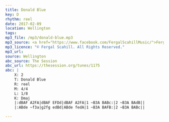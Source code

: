 ```yaml
---
title: Donald Blue
key: D
rhythm: reel
date: 2017-02-09
location: Wellington 
tags: 
mp3_file: /mp3/donald-blue.mp3
mp3_source: <a href="https://www.facebook.com/FergalScahillMusic/">Fergal Scahill</a>, member of <a href="http://www.webanjo3.com/">We Banjo 3</a>
mp3_licence: "© Fergal Scahill. All Rights Reserved."
mp3_url: 
source: Wellington
abc_source: The Session
abc_url: https://thesession.org/tunes/1175
abc: |
    X: 2
    T: Donald Blue
    R: reel
    M: 4/4
    L: 1/8
    K: Dmaj
    |:dBAF A2FA|dBAF EFDd|dBAF A2FA|1 ~B3A BABc:|2 ~B3A BAdB||
    |:ABde ~f3a|g2fg edBd|ABde fedA|1 ~B3A BAFB:|2 ~B3A BABc||

---
```

